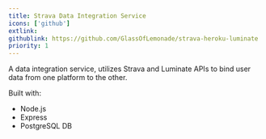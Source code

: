```yaml
---
title: Strava Data Integration Service
icons: ['github']
extlink: 
githublink: https://github.com/GlassOfLemonade/strava-heroku-luminate
priority: 1
---
```


A data integration service, utilizes Strava and Luminate APIs to bind user data from one platform to the other.

Built with:

- Node.js
- Express
- PostgreSQL DB
